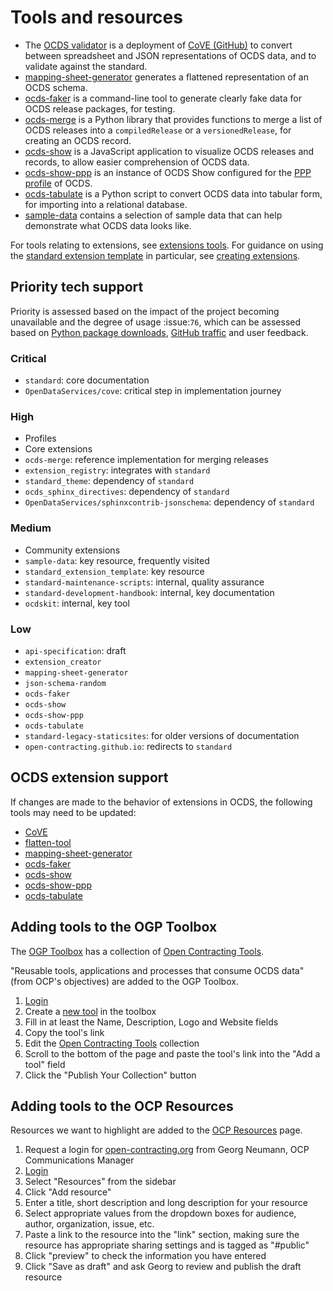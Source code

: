 # Tools and resources

* The [OCDS validator](http://standard.open-contracting.org/validator/) is a deployment of [CoVE (GitHub)](https://github.com/OpenDataServices/cove) to convert between spreadsheet and JSON representations of OCDS data, and to validate against the standard.
* [mapping-sheet-generator](https://github.com/open-contracting/mapping-sheet-generator) generates a flattened representation of an OCDS schema.
* [ocds-faker](https://github.com/open-contracting/ocds-faker) is a command-line tool to generate clearly fake data for OCDS release packages, for testing.
* [ocds-merge](https://github.com/open-contracting/ocds-merge) is a Python library that provides functions to merge a list of OCDS releases into a `compiledRelease` or a `versionedRelease`, for creating an OCDS record.
* [ocds-show](https://github.com/open-contracting/ocds-show) is a JavaScript application to visualize OCDS releases and records, to allow easier comprehension of OCDS data.
* [ocds-show-ppp](https://github.com/open-contracting/ocds-show-ppp) is an instance of OCDS Show configured for the [PPP profile](http://standard.open-contracting.org/profiles/ppp/latest/en/) of OCDS.
* [ocds-tabulate](https://github.com/open-contracting/ocds-tabulate) is a Python script to convert OCDS data into tabular form, for importing into a relational database.
* [sample-data](https://github.com/open-contracting/sample-data) contains a selection of sample data that can help demonstrate what OCDS data looks like.

For tools relating to extensions, see [extensions tools](../extensions#tools). For guidance on using the [standard extension template](https://github.com/open-contracting/standard_extension_template) in particular, see [creating extensions](../extensions#creating-extensions).

## Priority tech support

Priority is assessed based on the impact of the project becoming unavailable and the degree of usage :issue:`76`, which can be assessed based on [Python package downloads](http://www.pypi-stats.com/author/?q=30327), [GitHub traffic](https://github.com/open-contracting/standard-development-handbook/issues/76#issuecomment-334540063) and user feedback.

### Critical

* `standard`: core documentation
* `OpenDataServices/cove`: critical step in implementation journey

### High

* Profiles
* Core extensions
* `ocds-merge`: reference implementation for merging releases
* `extension_registry`: integrates with `standard`
* `standard_theme`: dependency of `standard`
* `ocds_sphinx_directives`: dependency of `standard`
* `OpenDataServices/sphinxcontrib-jsonschema`: dependency of `standard`

### Medium

* Community extensions
* `sample-data`: key resource, frequently visited
* `standard_extension_template`: key resource
* `standard-maintenance-scripts`: internal, quality assurance
* `standard-development-handbook`: internal, key documentation
* `ocdskit`: internal, key tool

### Low

* `api-specification`: draft
* `extension_creator`
* `mapping-sheet-generator`
* `json-schema-random`
* `ocds-faker`
* `ocds-show`
* `ocds-show-ppp`
* `ocds-tabulate`
* `standard-legacy-staticsites`: for older versions of documentation
* `open-contracting.github.io`: redirects to `standard`

## OCDS extension support

If changes are made to the behavior of extensions in OCDS, the following tools may need to be updated:

* [CoVE](https://github.com/OpenDataServices/cove)
* [flatten-tool](https://github.com/opendataservices/flatten-tool/)
* [mapping-sheet-generator](https://github.com/open-contracting/mapping-sheet-generator)
* [ocds-faker](https://github.com/open-contracting/ocds-faker)
* [ocds-show](https://github.com/open-contracting/ocds-show)
* [ocds-show-ppp](https://github.com/open-contracting/ocds-show-ppp)
* [ocds-tabulate](https://github.com/open-contracting/ocds-tabulate)

## Adding tools to the OGP Toolbox

The [OGP Toolbox](https://ogptoolbox.org/) has a collection of [Open Contracting Tools](https://ogptoolbox.org/en/collections/10).

"Reusable tools, applications and processes that consume OCDS data" (from OCP's objectives) are added to the OGP Toolbox.

1. [Login](https://crm.open-contracting.org/projects/ocds/wiki/Logins#OGP-Toolbox)
1. Create a [new tool](https://ogptoolbox.org/en/tools/new) in the toolbox
1. Fill in at least the Name, Description, Logo and Website fields
1. Copy the tool's link
1. Edit the [Open Contracting Tools](https://ogptoolbox.org/en/collections/10/edit) collection
1. Scroll to the bottom of the page and paste the tool's link into the "Add a tool" field
1. Click the "Publish Your Collection" button

## Adding tools to the OCP Resources

Resources we want to highlight are added to the [OCP Resources](https://www.open-contracting.org/data-standard/tools/) page.

1. Request a login for [open-contracting.org](https://www.open-contracting.org/) from Georg Neumann, OCP Communications Manager
1. [Login](https://www.open-contracting.org/wp-admin/)
1. Select "Resources" from the sidebar
1. Click "Add resource"
1. Enter a title, short description and long description for your resource
1. Select appropriate values from the dropdown boxes for audience, author, organization, issue, etc.
1. Paste a link to the resource into the "link" section, making sure the resource has appropriate sharing settings and is tagged as "#public"
1. Click "preview" to check the information you have entered
1. Click "Save as draft" and ask Georg to review and publish the draft resource
